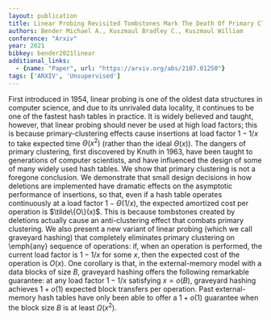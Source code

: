 ```yaml
---
layout: publication
title: Linear Probing Revisited Tombstones Mark The Death Of Primary Clustering
authors: Bender Michael A., Kuszmaul Bradley C., Kuszmaul William
conference: "Arxiv"
year: 2021
bibkey: bender2021linear
additional_links:
  - {name: "Paper", url: "https://arxiv.org/abs/2107.01250"}
tags: ['ARXIV', 'Unsupervised']
---
```

First introduced in 1954, linear probing is one of the oldest data structures in computer science, and due to its unrivaled data locality, it continues to be one of the fastest hash tables in practice. It is widely believed and taught, however, that linear probing should never be used at high load factors; this is because primary-clustering effects cause insertions at load factor $1 - 1 /x$ to take expected time $\Theta(x^2)$ (rather than the ideal $\Theta(x)$). The dangers of primary clustering, first discovered by Knuth in 1963, have been taught to generations of computer scientists, and have influenced the design of some of many widely used hash tables. We show that primary clustering is not a foregone conclusion. We demonstrate that small design decisions in how deletions are implemented have dramatic effects on the asymptotic performance of insertions, so that, even if a hash table operates continuously at a load factor $1 - \Theta(1/x)$, the expected amortized cost per operation is $\tilde\{O\}(x)$. This is because tombstones created by deletions actually cause an anti-clustering effect that combats primary clustering. We also present a new variant of linear probing (which we call graveyard hashing) that completely eliminates primary clustering on \emph\{any\} sequence of operations: if, when an operation is performed, the current load factor is $1 - 1/x$ for some $x$, then the expected cost of the operation is $O(x)$. One corollary is that, in the external-memory model with a data blocks of size $B$, graveyard hashing offers the following remarkable guarantee: at any load factor $1 - 1/x$ satisfying $x = o(B)$, graveyard hashing achieves $1 + o(1)$ expected block transfers per operation. Past external-memory hash tables have only been able to offer a $1 + o(1)$ guarantee when the block size $B$ is at least $\Omega(x^2)$.
